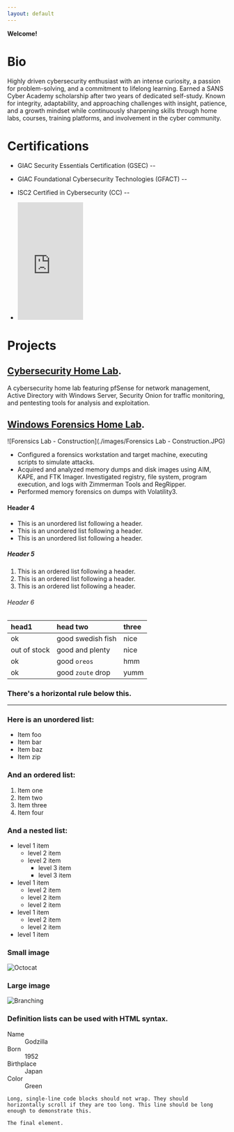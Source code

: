 ```yaml
---
layout: default
---
```


<!--Text can be **bold**, _italic_, ~~strikethrough~~ or `keyword`. -->

**Welcome!**

# Bio

Highly driven cybersecurity enthusiast with an intense curiosity, a passion for problem-solving, and a commitment to lifelong learning. Earned a SANS Cyber Academy scholarship after two years of dedicated self-study. Known for integrity, adaptability, and approaching challenges with insight, patience, and a growth mindset while continuously sharpening skills through home labs, courses, training platforms, and involvement in the cyber community.

# Certifications
- GIAC Security Essentials Certification (GSEC) -- <div data-iframe-width="150" data-iframe-height="270" data-share-badge-id="79b72e81-4a43-477e-9333-330d7c2faaac" data-share-badge-host="https://www.credly.com"></div><script type="text/javascript" async src="//cdn.credly.com/assets/utilities/embed.js"></script>

- GIAC Foundational Cybersecurity Technologies (GFACT) -- <div data-iframe-width="150" data-iframe-height="270" data-share-badge-id="fcc07bf5-304c-448e-b31d-41285a98ee5a" data-share-badge-host="https://www.credly.com"></div><script type="text/javascript" async src="//cdn.credly.com/assets/utilities/embed.js"></script>

- ISC2 Certified in Cybersecurity (CC) -- <div data-iframe-width="150" data-iframe-height="270" data-share-badge-id="9c67ac40-1748-4df4-97eb-f5da82538ce2" data-share-badge-host="https://www.credly.com"></div><script type="text/javascript" async src="//cdn.credly.com/assets/utilities/embed.js"></script>

- <iframe src="https://www.credly.com/badges/501dc830-de3d-4c37-bbe7-9dfaf4e0fa9d/public_url" width="150" height="270" frameborder="0"></iframe>

# Projects

## [Cybersecurity Home Lab](./projects/cybersecurity-home-lab.md).

A cybersecurity home lab featuring pfSense for network management, Active Directory with Windows Server, Security Onion for traffic monitoring, and pentesting tools for analysis and exploitation.
  
<!-- > This is a blockquote following a header.
>
> When something is important enough, you do it even if the odds are not in your favor. -->

## [Windows Forensics Home Lab](./projects/windows-forensics-home-lab.md).

![Forensics Lab - Construction](./images/Forensics Lab - Construction.JPG)

- Configured a forensics workstation and target machine, executing scripts to simulate attacks.
- Acquired and analyzed memory dumps and disk images using AIM, KAPE, and FTK Imager.
Investigated registry, file system, program execution, and logs with Zimmerman Tools and RegRipper.
- Performed memory forensics on dumps with Volatility3.

<!-- ### Header 3

```js
// Javascript code with syntax highlighting.
var fun = function lang(l) {
  dateformat.i18n = require('./lang/' + l)
  return true;
}
```

```ruby
# Ruby code with syntax highlighting
GitHubPages::Dependencies.gems.each do |gem, version|
  s.add_dependency(gem, "= #{version}")
end
``` -->

#### Header 4

*   This is an unordered list following a header.
*   This is an unordered list following a header.
*   This is an unordered list following a header.

##### Header 5

1.  This is an ordered list following a header.
2.  This is an ordered list following a header.
3.  This is an ordered list following a header.

###### Header 6

| head1        | head two          | three |
|:-------------|:------------------|:------|
| ok           | good swedish fish | nice  |
| out of stock | good and plenty   | nice  |
| ok           | good `oreos`      | hmm   |
| ok           | good `zoute` drop | yumm  |

### There's a horizontal rule below this.

* * *

### Here is an unordered list:

*   Item foo
*   Item bar
*   Item baz
*   Item zip

### And an ordered list:

1.  Item one
1.  Item two
1.  Item three
1.  Item four

### And a nested list:

- level 1 item
  - level 2 item
  - level 2 item
    - level 3 item
    - level 3 item
- level 1 item
  - level 2 item
  - level 2 item
  - level 2 item
- level 1 item
  - level 2 item
  - level 2 item
- level 1 item

### Small image

![Octocat](https://github.githubassets.com/images/icons/emoji/octocat.png)

### Large image

![Branching](https://guides.github.com/activities/hello-world/branching.png)


### Definition lists can be used with HTML syntax.

<dl>
<dt>Name</dt>
<dd>Godzilla</dd>
<dt>Born</dt>
<dd>1952</dd>
<dt>Birthplace</dt>
<dd>Japan</dd>
<dt>Color</dt>
<dd>Green</dd>
</dl>

```
Long, single-line code blocks should not wrap. They should horizontally scroll if they are too long. This line should be long enough to demonstrate this.
```

```
The final element.
```

